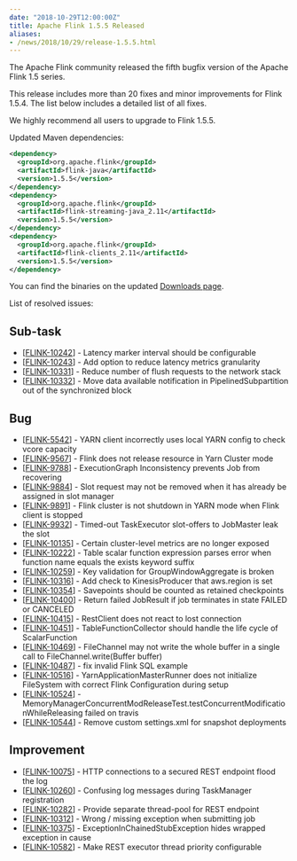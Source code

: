 ```yaml
---
date: "2018-10-29T12:00:00Z"
title: Apache Flink 1.5.5 Released
aliases:
- /news/2018/10/29/release-1.5.5.html
---
```


The Apache Flink community released the fifth bugfix version of the Apache Flink 1.5 series.

This release includes more than 20 fixes and minor improvements for Flink 1.5.4. The list below includes a detailed list of all fixes.

We highly recommend all users to upgrade to Flink 1.5.5.

Updated Maven dependencies:

```xml
<dependency>
  <groupId>org.apache.flink</groupId>
  <artifactId>flink-java</artifactId>
  <version>1.5.5</version>
</dependency>
<dependency>
  <groupId>org.apache.flink</groupId>
  <artifactId>flink-streaming-java_2.11</artifactId>
  <version>1.5.5</version>
</dependency>
<dependency>
  <groupId>org.apache.flink</groupId>
  <artifactId>flink-clients_2.11</artifactId>
  <version>1.5.5</version>
</dependency>
```

You can find the binaries on the updated [Downloads page](http://flink.apache.org/downloads.html).

List of resolved issues:

<h2>        Sub-task
</h2>
<ul>
<li>[<a href='https://issues.apache.org/jira/browse/FLINK-10242'>FLINK-10242</a>] -         Latency marker interval should be configurable
</li>
<li>[<a href='https://issues.apache.org/jira/browse/FLINK-10243'>FLINK-10243</a>] -         Add option to reduce latency metrics granularity
</li>
<li>[<a href='https://issues.apache.org/jira/browse/FLINK-10331'>FLINK-10331</a>] -         Reduce number of flush requests to the network stack
</li>
<li>[<a href='https://issues.apache.org/jira/browse/FLINK-10332'>FLINK-10332</a>] -         Move data available notification in PipelinedSubpartition out of the synchronized block
</li>
</ul>
        
<h2>        Bug
</h2>
<ul>
<li>[<a href='https://issues.apache.org/jira/browse/FLINK-5542'>FLINK-5542</a>] -         YARN client incorrectly uses local YARN config to check vcore capacity
</li>
<li>[<a href='https://issues.apache.org/jira/browse/FLINK-9567'>FLINK-9567</a>] -         Flink does not release resource in Yarn Cluster mode
</li>
<li>[<a href='https://issues.apache.org/jira/browse/FLINK-9788'>FLINK-9788</a>] -         ExecutionGraph Inconsistency prevents Job from recovering
</li>
<li>[<a href='https://issues.apache.org/jira/browse/FLINK-9884'>FLINK-9884</a>] -         Slot request may not be removed when it has already be assigned in slot manager
</li>
<li>[<a href='https://issues.apache.org/jira/browse/FLINK-9891'>FLINK-9891</a>] -         Flink cluster is not shutdown in YARN mode when Flink client is stopped
</li>
<li>[<a href='https://issues.apache.org/jira/browse/FLINK-9932'>FLINK-9932</a>] -         Timed-out TaskExecutor slot-offers to JobMaster leak the slot
</li>
<li>[<a href='https://issues.apache.org/jira/browse/FLINK-10135'>FLINK-10135</a>] -         Certain cluster-level metrics are no longer exposed
</li>
<li>[<a href='https://issues.apache.org/jira/browse/FLINK-10222'>FLINK-10222</a>] -         Table scalar function expression parses error when function name equals the exists keyword suffix
</li>
<li>[<a href='https://issues.apache.org/jira/browse/FLINK-10259'>FLINK-10259</a>] -         Key validation for GroupWindowAggregate is broken
</li>
<li>[<a href='https://issues.apache.org/jira/browse/FLINK-10316'>FLINK-10316</a>] -         Add check to KinesisProducer that aws.region is set
</li>
<li>[<a href='https://issues.apache.org/jira/browse/FLINK-10354'>FLINK-10354</a>] -         Savepoints should be counted as retained checkpoints
</li>
<li>[<a href='https://issues.apache.org/jira/browse/FLINK-10400'>FLINK-10400</a>] -         Return failed JobResult if job terminates in state FAILED or CANCELED
</li>
<li>[<a href='https://issues.apache.org/jira/browse/FLINK-10415'>FLINK-10415</a>] -         RestClient does not react to lost connection
</li>
<li>[<a href='https://issues.apache.org/jira/browse/FLINK-10451'>FLINK-10451</a>] -         TableFunctionCollector should handle the life cycle of ScalarFunction
</li>
<li>[<a href='https://issues.apache.org/jira/browse/FLINK-10469'>FLINK-10469</a>] -         FileChannel may not write the whole buffer in a single call to FileChannel.write(Buffer buffer)
</li>
<li>[<a href='https://issues.apache.org/jira/browse/FLINK-10487'>FLINK-10487</a>] -         fix invalid Flink SQL example
</li>
<li>[<a href='https://issues.apache.org/jira/browse/FLINK-10516'>FLINK-10516</a>] -         YarnApplicationMasterRunner does not initialize FileSystem with correct Flink Configuration during setup
</li>
<li>[<a href='https://issues.apache.org/jira/browse/FLINK-10524'>FLINK-10524</a>] -         MemoryManagerConcurrentModReleaseTest.testConcurrentModificationWhileReleasing failed on travis
</li>
<li>[<a href='https://issues.apache.org/jira/browse/FLINK-10544'>FLINK-10544</a>] -         Remove custom settings.xml for snapshot deployments
</li>
</ul>
                
<h2>        Improvement
</h2>
<ul>
<li>[<a href='https://issues.apache.org/jira/browse/FLINK-10075'>FLINK-10075</a>] -         HTTP connections to a secured REST endpoint flood the log
</li>
<li>[<a href='https://issues.apache.org/jira/browse/FLINK-10260'>FLINK-10260</a>] -         Confusing log messages during TaskManager registration
</li>
<li>[<a href='https://issues.apache.org/jira/browse/FLINK-10282'>FLINK-10282</a>] -         Provide separate thread-pool for REST endpoint
</li>
<li>[<a href='https://issues.apache.org/jira/browse/FLINK-10312'>FLINK-10312</a>] -         Wrong / missing exception when submitting job
</li>
<li>[<a href='https://issues.apache.org/jira/browse/FLINK-10375'>FLINK-10375</a>] -         ExceptionInChainedStubException hides wrapped exception in cause
</li>
<li>[<a href='https://issues.apache.org/jira/browse/FLINK-10582'>FLINK-10582</a>] -         Make REST executor thread priority configurable
</li>
</ul>
